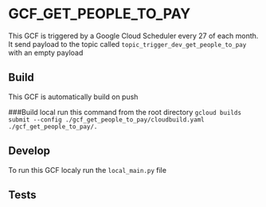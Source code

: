 # GCF_GET_PEOPLE_TO_PAY

This GCF is triggered by a Google Cloud Scheduler every 27 of each month.
It send payload to the topic called `topic_trigger_dev_get_people_to_pay` with an empty payload

## Build
This GCF is automatically build on push

###Build local
run this command from the root directory `gcloud builds submit --config ./gcf_get_people_to_pay/cloudbuild.yaml ./gcf_get_people_to_pay/.`

## Develop
To run this GCF localy run the `local_main.py` file

## Tests

